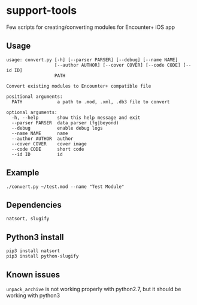 # support-tools

Few scripts for creating/converting modules for Encounter+ iOS app

## Usage

```
usage: convert.py [-h] [--parser PARSER] [--debug] [--name NAME]
                  [--author AUTHOR] [--cover COVER] [--code CODE] [--id ID]
                  PATH

Convert existing modules to Encounter+ compatible file

positional arguments:
  PATH             a path to .mod, .xml, .db3 file to convert

optional arguments:
  -h, --help       show this help message and exit
  --parser PARSER  data parser (fg|beyond)
  --debug          enable debug logs
  --name NAME      name
  --author AUTHOR  author
  --cover COVER    cover image
  --code CODE      short code
  --id ID          id
  ```

## Example

```
./convert.py ~/test.mod --name "Test Module"
```

## Dependencies

```
natsort, slugify
```

## Python3 install

```
pip3 install natsort
pip3 install python-slugify
```

## Known issues

`unpack_archive` is not working properly with python2.7, but it should be working with python3

